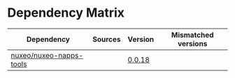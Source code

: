 # Dependency Matrix

Dependency | Sources | Version | Mismatched versions
---------- | ------- | ------- | -------------------
[nuxeo/nuxeo-napps-tools](https://github.com/nuxeo/nuxeo-napps-tools) |  | [0.0.18]() | 
